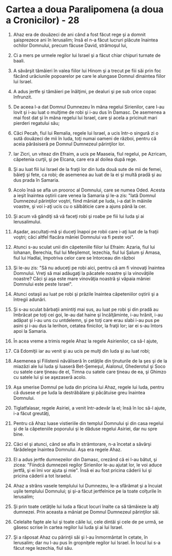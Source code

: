 # Cartea a doua Paralipomena (a doua a Cronicilor) - 28

1. Ahaz era de douăzeci de ani când a fost făcut rege şi a domnit şaisprezece ani în Ierusalim; însă el n-a făcut lucruri plăcute înaintea ochilor Domnului, precum făcuse David, strămoşul lui, 

2. Ci a mers pe urmele regilor lui Israel şi a făcut chiar chipuri turnate de baali. 

3. A săvârşit tămâieri în valea fiilor lui Hinom şi a trecut pe fiii săi prin foc făcând urâciunile popoarelor pe care le alungase Domnul dinaintea fiilor lui Israel. 

4. A adus jertfe şi tămâieri pe înălţimi, pe dealuri şi pe sub orice copac înfrunzit. 

5. De aceea l-a dat Domnul Dumnezeu în mâna regelui Sirienilor, care l-au lovit şi i-au luat o mulţime de robi şi i-au dus în Damasc. De asemenea a mai fost dat şi în mâna regelui lui Israel, care şi acela a pricinuit mari pierderi regatului său; 

6. Căci Pecah, fiul lui Remalia, regele lui Israel, a ucis într-o singură zi o sută douăzeci de mii în Iuda, toţi numai oameni de război, pentru că aceia părăsiseră pe Domnul Dumnezeul părinţilor lor. 

7. Iar Zicri, un viteaz din Efraim, a ucis pe Maaseia, fiul regelui, pe Azricam, căpetenia curţii, şi pe Elcana, care era al doilea după rege. 

8. Şi au luat fiii lui Israel de la fraţii lor din Iuda două sute de mii de femei, băieţi şi fete, ca robi; de asemenea au luat de la ei şi multă pradă şi au dus prada în Samaria. 

9. Acolo însă se afla un prooroc al Domnului, care se numea Oded. Acesta a ieşit înaintea oştirii care venea la Samaria şi le-a zis: "Iată Domnul Dumnezeul părinţilor voştri, fiind mâniat pe Iuda, i-a dat în mâinile voastre, şi voi i-aţi ucis cu o sălbăticie care a ajuns până la cer. 

10. Şi acum vă gândiţi să vă faceţi robi şi roabe pe fiii lui Iuda şi ai Ierusalimului. 

11. Aşadar, ascultaţi-mă şi duceţi înapoi pe robii care i-aţi luat de la fraţii voştri; căci altfel flacăra mâniei Domnului va fi peste voi". 

12. Atunci s-au sculat unii din căpeteniile fiilor lui Efraim: Azaria, fiul lui Iohanan, Berechia, fiul lui Meşilemot, Iezechia, fiul lui Şalum şi Amasa, fiul lui Hadlai, împotriva celor care se întorceau din război 

13. Şi le-au zis: "Să nu aduceţi pe robi aici, pentru că am fi vinovaţi înaintea Domnului. Vreţi să mai adăugaţi la păcatele noastre şi la vinovăţiile noastre? Căci şi aşa este mare vinovăţia noastră şi văpaia mâniei Domnului este peste Israel". 

14. Atunci ostaşii au luat pe robi şi prăzile înaintea căpeteniilor oştirii şi a întregii adunări. 

15. Şi s-au sculat bărbaţii amintiţi mai sus, au luat pe robi şi din pradă au îmbrăcat pe toţi cei goi, le-au dat haine şi încălţăminte, i-au hrănit, i-au adăpat şi i-au uns cu untdelemn, şi pe toţi care erau slabi i-au pus pe asini şi i-au dus la Ierihon, cetatea finicilor, la fraţii lor; iar ei s-au întors apoi la Samaria. 

16. În acea vreme a trimis regele Ahaz la regele Asirienilor, ca să-l ajute, 

17. Că Edomiţii iar au venit şi au ucis pe mulţi din Iuda şi au luat robi; 

18. Asemenea şi Filistenii năvăliseră în cetăţile din ţinuturile de la şes şi de la miazăzi ale lui Iuda şi luaseră Bet-Şemeşul, Aialonul, Ghederotul şi Soco cu satele care ţineau de el, Timna cu satele care ţineau de ea, şi Ghimzo cu satele lui şi se aşezaseră acolo. 

19. Aşa smerise Domnul pe Iuda din pricina lui Ahaz, regele lui Iuda, pentru că dusese el pe Iuda la destrăbălare şi păcătuise greu înaintea Domnului. 

20. Tiglatfalasar, regele Asiriei, a venit într-adevăr la el; însă în loc să-l ajute, i-a făcut greutăţi, 

21. Pentru că Ahaz luase vistieriile din templul Domnului şi din casa regelui şi de la căpeteniile poporului şi le dăduse regelui Asiriei, dar nu spre bine. 

22. Căci el şi atunci, când se afla în strâmtorare, n-a încetat a săvârşi fărădelege înaintea Domnului. Aşa era regele Ahaz. 

23. El a adus jertfe dumnezeilor din Damasc, crezând că ei l-au bătut, şi zicea: "Fiindcă dumnezeii regilor Sirienilor le-au ajutat lor, le voi aduce jertfă, şi ei îmi vor ajuta şi mie". Însă ei au fost pricina căderii lui şi pricina căderii a tot Israelul. 

24. Ahaz a strâns vasele templului lui Dumnezeu, le-a sfărâmat şi a încuiat uşile templului Domnului; şi şi-a făcut jertfelnice pe la toate colţurile în Ierusalim; 

25. Şi prin toate cetăţile lui Iuda a făcut locuri înalte ca să tămâieze la alţi dumnezei. Prin aceasta a mâniat pe Domnul Dumnezeul părinţilor săi. 

26. Celelalte fapte ale lui şi toate căile lui, cele dintâi şi cele de pe urmă, se găsesc scrise în cartea regilor lui Iuda şi ai lui Israel. 

27. Şi a răposat Ahaz cu părinţii săi şi l-au înmormântat în cetate, în Ierusalim; dar nu l-au pus în gropniţele regilor lui Israel. În locul lui s-a făcut rege Iezechia, fiul său. 

